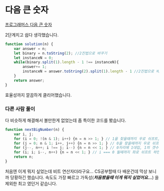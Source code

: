 # 다음 큰 숫자  
[프로그래머스 다음 큰 숫자](https://school.programmers.co.kr/learn/courses/30/lessons/12911)  

2단계치고 쉽다 생각했습니다.  
```js
function solution(n) {
    var answer = n;
    let binary = n.toString(2); //2진법으로 바꾸기
    let instanceN = 0;
    while(binary.split(1).length - 1 !== instanceN){
        answer+= 1;
        instanceN = answer.toString(2).split(1).length - 1 //2진법으로 바꿔서 바로 1의 갯수 카운트까지 해줬습니다.
    }
    return answer;
}
```  
효율성까지 깔끔하게 클리어했습니다.  

### 다른 사람 풀이  

다 비슷하게 해결해서 볼만한게 없었는데 좀 특이한 코드를 봤습니다.  

```js
function nextBigNumber(n) {
    var i, j;
    for (i = 0; !(n & 1); i++) {n = n >> 1; } // 1을 찾을때까지 우로 쉬프트, 쉬프트 횟수 = i
    for (j = 0; n & 1; i++, j++) {n = n >> 1; } // 0을 찾을때까지 우로 쉬프트, 1의 갯수 = j
    for (j--, n++; i !== j; i--) {n = n << 1; } // 0자리에 1대입, 1의 갯수 -1, i === j 가 될때까지 죄로 쉬프트하면서 쉬프트 횟수 -1
    for (i; i; i--, n++) {n = n << 1; } // i === 0 될때까지 좌로 쉬프트 하면서 쉬프트 횟수 -1, 0자리에 1대입
    return n;
}
```  
처음엔 이게 뭐지 싶었는데 비트 연산자더라구요... CS공부할때 다 배운건데 막상 보니까 당황하긴 했습니다. 속도도 가장 빠르고 가독성(***처음봤을때 이게 뭐지 싶었어요...***) 을 제외한 최고 였던거 같습니다.